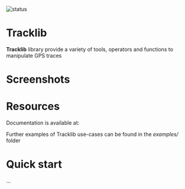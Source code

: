 ![status](https://gitlab.com/mdvandamme/tracklib/badges/master/pipeline.svg)


# Tracklib
**Tracklib** library provide a variety of tools, operators and functions to manipulate GPS traces


# Screenshots


# Resources

Documentation is available at:

Further examples of Tracklib use-cases can be found in the *examples/* folder


# Quick start

...